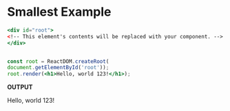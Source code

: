 # Smallest Example

```jsx
<div id="root">
<!-- This element's contents will be replaced with your component. -->
</div>


const root = ReactDOM.createRoot(
document.getElementById('root'));
root.render(<h1>Hello, world 123!</h1>);

```

**OUTPUT**

Hello, world 123!